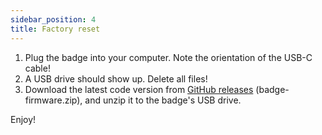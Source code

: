 ```yaml
---
sidebar_position: 4
title: Factory reset
---
```


1. Plug the badge into your computer. Note the orientation of the USB-C cable!
2. A USB drive should show up. Delete all files! 
3. Download the latest code version from [GitHub releases](https://github.com/aramcon-badge/aramcon-firmware/releases) (badge-firmware.zip), and unzip it to the badge's USB drive.

Enjoy!
